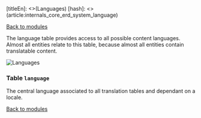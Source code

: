 [titleEn]: <>(Languages)
[hash]: <>(article:internals_core_erd_system_language)

[Back to modules](./../10-modules.md)

The language table provides access to all possible content languages.
Almost all entities relate to this table, because almost all entities contain translatable content.

![Languages](./dist/erd-shopware-core-system-language.png)


### Table `language`

The central language associated to all translation tables and dependant on a locale.


[Back to modules](./../10-modules.md)
